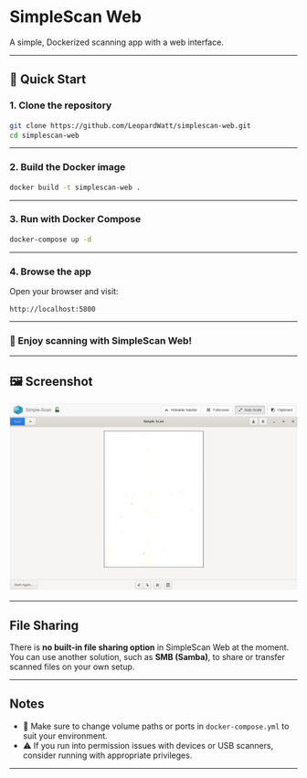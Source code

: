 # SimpleScan Web

A simple, Dockerized scanning app with a web interface.

---

## 🚀 Quick Start

### 1. Clone the repository

```bash
git clone https://github.com/LeopardWatt/simplescan-web.git
cd simplescan-web
```

---

### 2. Build the Docker image

```bash
docker build -t simplescan-web .
```

---

### 3. Run with Docker Compose

```bash
docker-compose up -d
```

---

### 4. Browse the app

Open your browser and visit:

```
http://localhost:5800
```

---

### 🎉 Enjoy scanning with SimpleScan Web!

---

## 🖼️ Screenshot

![SimpleScan Web UI](assets/simplescan-web1.png)

---

## File Sharing

There is **no built-in file sharing option** in SimpleScan Web at the moment.  
You can use another solution, such as **SMB (Samba)**, to share or transfer scanned files on your own setup.

---

## Notes

- 🔧 Make sure to change volume paths or ports in `docker-compose.yml` to suit your environment.
- ⚠️ If you run into permission issues with devices or USB scanners, consider running with appropriate privileges.

---
